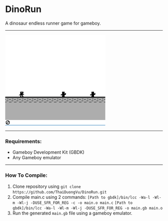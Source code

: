 # DinoRun
A dinosaur endless runner game for gameboy.

---

<img src="./demo/demo.gif" width=320>

---

### Requirements:
- Gameboy Development Kit (GBDK)
- Any Gameboy emulator

---

### How To Compile:
1. Clone repository using `git clone https://github.com/ThaiDuongVu/DinoRun.git`
2. Compile main.c using 2 commands:
`[Path to gbdk]/bin/lcc -Wa-l -Wl-m -Wl-j -DUSE_SFR_FOR_REG -c -o main.o main.c`
`[Path to gbdk]/bin/lcc -Wa-l -Wl-m -Wl-j -DUSE_SFR_FOR_REG -o main.gb main.o`
3. Run the generated `main.gb` file using a gameboy emulator.
